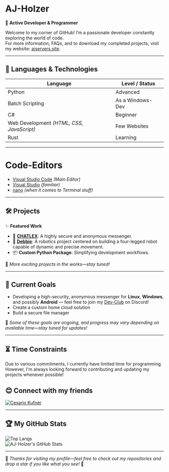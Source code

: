 # **AJ-Holzer**
🚀 **Active Developer & Programmer**

Welcome to my corner of GitHub! I’m a passionate developer constantly exploring the world of code.<br>
For more information, FAQs, and to download my completed projects, visit my website: [ajservers.site](https://ajservers.site).

---

## 🌟 Languages & Technologies
| Language                                  | Level / Status   |
| ----------------------------------------- | ---------------- |
| Python                                    | Advanced         |
| Batch Scripting                           | As a Windows-Dev |
| C#                                        | Beginner         |
| Web Development *(HTML, CSS, JavaScript)* | Few Websites     |
| Rust                                      | Learning         |

---

# Code-Editors
- [Visual Studio Code](https://code.visualstudio.com) *(Main Editor)*
- [Visual Studio](https://visualstudio.microsoft.com/) *(familiar)*
- [nano](https://www.nano-editor.org) *(when it comes to Terminal stuff)*

---

## 🛠️ Projects
✨ **Featured Work**
- 📰 **[CHATLEX](https://github.com/AJ-Holzer/CHATLEX)**: A highly secure and anonymous messenger.
- 🤖 **[Debbie](https://github.com/ckfnr/Projekt-Debbie)**: A robotics project centered on building a four-legged robot capable of dynamic and precise movement.
- 📦 **Custom Python Package**: Simplifying development workflows.

📌 _More exciting projects in the works—stay tuned!_

---

## 🏁 Current Goals
- Developing a high-security, anonymous messenger for **Linux**, **Windows**, and possibly **Android** — feel free to join my [Dev-Club](https://discord.gg/kDwsjn9U8F) on Discord!
- Create a custom home cloud solution
- Build a secure file manager

📌 _Some of these goals are ongoing, and progress may vary depending on available time—stay tuned for updates!_

---

## ⏳ Time Constraints
Due to various commitments, I currently have limited time for programming. However, I'm always looking forward to contributing and updating my projects whenever possible!

## 😊 Connect with my friends
[![Cesario Kufner](https://img.shields.io/badge/GitHub-Cesario%20Kufner-lightgrey?style=flat&logo=github)](https://github.com/ckfnr)

---

## 🏆 My GitHub Stats  
![Top Langs](https://github-readme-stats.vercel.app/api/top-langs/?username=AJ-Holzer&layout=compact&theme=radical)<br>
![AJ-Holzer's GitHub Stats](https://github-readme-stats.vercel.app/api?username=AJ-Holzer&show_icons=true&theme=radical)


---

🎉 _Thanks for visiting my profile—feel free to check out my repositories and drop a star if you like what you see!_ 🚀


<!-- No bugs were harmed in the making of my projects. Probably. -->
